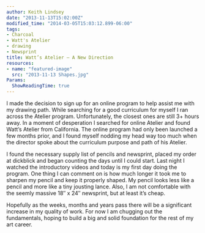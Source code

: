 ```yaml
---
author: Keith Lindsey
date: "2013-11-13T15:02:00Z"
modified_time: "2014-03-05T15:03:12.899-06:00"
tags:
- Charcoal
- Watt's Atelier
- drawing
- Newsprint
title: Watt’s Atelier – A New Direction
resources:
- name: "featured-image"
  src: "2013-11-13 Shapes.jpg"
Params:
  ShowReadingTime: true
---
```


I made the decision to sign up for an online program to help assist  me with my drawing path. While searching for a good curriculum for  myself I ran across the Atelier program. Unfortunately, the closest ones  are still 3+ hours away. In a moment of desperation I searched for  online Atelier and found Watt’s Atelier from California. The online  program had only been launched a few months prior, and I found myself  nodding my head way too much when the director spoke about the  curriculum purpose and path of his Atelier.

I found the necessary supply list of pencils and newsprint, placed my  order at dickblick and began counting the days until I could start.  Last night I watched the introductory videos and today is my first day  doing the program. One thing I can comment on is how much longer it took  me to sharpen my pencil and keep it properly shaped. My pencil looks  less like a pencil and more like a tiny jousting lance. Also, I am not  comfortable with the seemly massive 18″ x 24″ newsprint, but at least  it’s cheap.

Hopefully as the weeks, months and years pass there will be a  significant increase in my quality of work. For now I am chugging out  the fundamentals, hoping to build a big and solid foundation for the  rest of my art career.